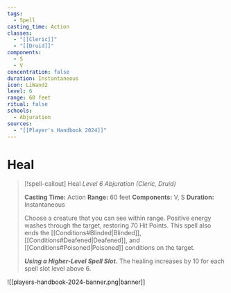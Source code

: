 ```yaml
---
tags:
  - Spell
casting_time: Action
classes:
  - "[[Cleric]]"
  - "[[Druid]]"
components:
  - S
  - V
concentration: false
duration: Instantaneous
icon: LiWand2
level: 6
range: 60 feet
ritual: false
schools:
  - Abjuration
sources:
  - "[[Player's Handbook 2024]]"
---
```


# Heal

>[!spell-callout] Heal
>_Level 6 Abjuration (Cleric, Druid)_
>
>**Casting Time:** Action
>**Range:** 60 feet
>**Components:** V, S
>**Duration:** Instantaneous
>
>Choose a creature that you can see within range. Positive energy washes through the target, restoring 70 Hit Points. This spell also ends the [[Conditions#Blinded\|Blinded]], [[Conditions#Deafened\|Deafened]], and [[Conditions#Poisoned\|Poisoned]] conditions on the target.
>
>**_Using a Higher-Level Spell Slot._** The healing increases by 10 for each spell slot level above 6.


![[players-handbook-2024-banner.png|banner]]
